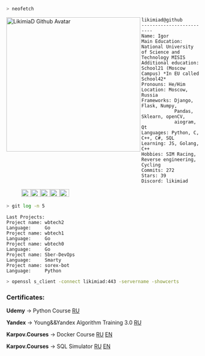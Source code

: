 
```zsh
> neofetch
```

<img align="left" src="https://avatars.githubusercontent.com/likimiad" alt="LikimiaD Github Avatar" width="350" height="350" /> 

```
likimiad@github
-------------------------
Name: Igor
Main Education: National University of Science and Technology MISIS
Additional education: School21 (Moscow Campus) *In EU called School42*
Pronouns: He/Him
Location: Moscow, Russia
Frameworks: Django, Flask, Numpy,
            Pandas, Sklearn, openCV,
            aiogram, Qt
Languages: Python, C, C++, C#, SQL
Learning: JS, Golang, C++
Hobbies: SIM Racing, Reverse engineering, Cycling
Commits: 272
Stars: 39
Discord: likimiad
```
<p align="left">
&nbsp; &nbsp; &nbsp; &nbsp; &nbsp;
<img alt="#474342" src="https://via.placeholder.com/15/474342/000000?text=+" width="25" height="20" /><img alt="#fbedf6" src="https://via.placeholder.com/15/fbedf6/000000?text=+" width="25" height="20" /><img alt="#676767" src="https://via.placeholder.com/15/676767/000000?text=+" width="25" height="20" /><img alt="#181818" src="https://via.placeholder.com/15/181818/000000?text=+" width="25" height="20" /><img alt="#ae9c9d" src="https://via.placeholder.com/15/ae9c9d/000000?text=+" width="25" height="20" />
</p>

```zsh
> git log -n 5
```

```
Last Projects:
Project name: wbtech2
Language:     Go
Project name: wbtech1
Language:     Go
Project name: wbtech0
Language:     Go
Project name: Sber-DevOps
Language:     Smarty
Project name: sorex-bot
Language:     Python
```
```zsh
> openssl s_client -connect likimiad:443 -servername -showcerts
```
### Certificates:

**Udemy** -> Python Course [RU](https://drive.google.com/file/d/1qQL9Emr5hgZaehdFBfGmX9Ecda__gQtU/view?usp=sharing)

**Yandex** -> Young&&Yandex Algorithm Training 3.0 [RU](https://drive.google.com/file/d/1C3WHKdxITHBoZWk6WRuJoRcB1LgqNXdq/view?usp=sharing)

**Karpov.Courses** -> Docker Course [RU](https://lab.karpov.courses/certificate/27aa9384-171e-41d5-b6fb-8022047cbfb1/) [EN](https://lab.karpov.courses/certificate/27aa9384-171e-41d5-b6fb-8022047cbfb1/en/)

**Karpov.Courses** -> SQL Simulator [RU](https://lab.karpov.courses/certificate/40b96305-67b3-422e-bd90-6bed7f1404ab/) [EN](https://lab.karpov.courses/certificate/40b96305-67b3-422e-bd90-6bed7f1404ab/en/)
